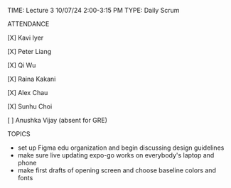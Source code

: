 TIME: Lecture 3 10/07/24 2:00-3:15 PM
TYPE: Daily Scrum

ATTENDANCE

[X] Kavi Iyer

[X] Peter Liang

[X] Qi Wu

[X] Raina Kakani

[X] Alex Chau

[X] Sunhu Choi

[ ] Anushka Vijay (absent for GRE)

TOPICS
- set up Figma edu organization and begin discussing design guidelines
- make sure live updating expo-go works on everybody's laptop and phone
- make first drafts of opening screen and choose baseline colors and fonts


